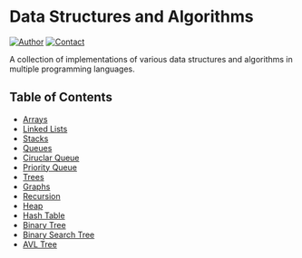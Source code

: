 # Data Structures and Algorithms

[![Author](https://img.shields.io/badge/Author-Abhinavxox-brightgreen.svg)](https://github.com/Abhinavxox)  [![Contact](https://img.shields.io/badge/Contact-Linkedin-blue.svg)](https://www.linkedin.com/in/itsmeabhinavpandey/) 


A collection of implementations of various data structures and algorithms in multiple programming languages.

## Table of Contents
- [Arrays](https://github.com/Abhinavxox/DSA/tree/main/Array)
- [Linked Lists](https://github.com/Abhinavxox/DSA/tree/main/Linked_list)
- [Stacks](https://github.com/Abhinavxox/DSA/tree/main/Stack_and_Queue)
- [Queues](https://github.com/Abhinavxox/DSA/tree/main/Stack_and_Queue)
- [Ciruclar Queue](https://github.com/Abhinavxox/DSA/tree/main/Circular_Priority)
- [Priority Queue](https://github.com/Abhinavxox/DSA/tree/main/Circular_Priority)
- [Trees](https://github.com/Abhinavxox/DSA/tree/main/Array)
- [Graphs](https://github.com/Abhinavxox/DSA/tree/main/Graphs)
- [Recursion](https://github.com/Abhinavxox/DSA/tree/main/Recursion)
- [Heap](https://github.com/Abhinavxox/DSA/tree/main/Heap)
- [Hash Table](https://github.com/Abhinavxox/DSA/tree/main/Hash_table)
- [Binary Tree](https://github.com/Abhinavxox/DSA/tree/main/Binary_tree)
- [Binary Search Tree](https://github.com/Abhinavxox/DSA/tree/main/BST_and_AVL)
- [AVL Tree](https://github.com/Abhinavxox/DSA/tree/main/BST_and_AVL)

